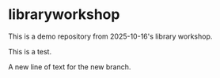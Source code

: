 # libraryworkshop
This is a demo repository from 2025-10-16's library workshop.

This is a test.

A new line of text for the new branch.
